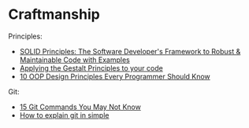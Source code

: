 # Craftmanship

Principles:
- [SOLID Principles: The Software Developer's Framework to Robust & Maintainable Code with Examples](https://khalilstemmler.com/articles/solid-principles/solid-typescript/)
- [Applying the Gestalt Principles to your code](https://yetanotherchris.dev/clean-code/gestalt-principles/)
- [10 OOP Design Principles Every Programmer Should Know](https://hackernoon.com/10-oop-design-principles-every-programmer-should-know-f187436caf65)

Git:
- [15 Git Commands You May Not Know](https://zaiste.net/15-git-commands-you-may-not-know/)
- [How to explain git in simple](https://smusamashah.github.io/blog/2017/10/14/explain-git-in-simple-words)
